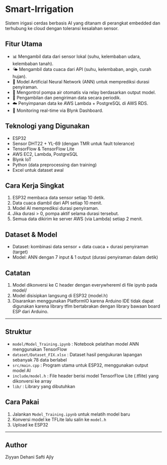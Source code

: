 # Smart-Irrigation
Sistem irigasi cerdas berbasis AI yang ditanam di perangkat embedded dan terhubung ke cloud dengan toleransi kesalahan sensor.

## Fitur Utama
- 📊 Mengambil data dari sensor lokal (suhu, kelembaban udara, kelembaban tanah).
- 🌤️ Mengambil data cuaca dari API (suhu, kelembaban, angin, curah hujan).
- 🧠 Model Artificial Neural Network (ANN) untuk memprediksi durasi penyiraman.
- 🚿 Mengontrol pompa air otomatis via relay berdasarkan output model.
- 🔄 Pengambilan dan pengiriman data secara periodik.
- ☁️ Penyimpanan data ke AWS Lambda + PostgreSQL di AWS RDS.
- 📱 Monitoring real-time via Blynk Dashboard.

## Teknologi yang Digunakan
- ESP32
- Sensor DHT22 + YL-69 (dengan TMR untuk fault tolerance)
- TensorFlow & TensorFlow Lite
- AWS EC2, Lambda, PostgreSQL
- Blynk IoT
- Python (data preprocessing dan training)
- Excel untuk dataset awal

## Cara Kerja Singkat
1. ESP32 membaca data sensor setiap 10 detik.
2. Data cuaca diambil dari API setiap 10 menit.
3. Model AI memprediksi durasi penyiraman.
4. Jika durasi > 0, pompa aktif selama durasi tersebut.
5. Semua data dikirim ke server AWS (via Lambda) setiap 2 menit.

## Dataset & Model
- Dataset: kombinasi data sensor + data cuaca + durasi penyiraman (target)
- Model: ANN dengan 7 input & 1 output (durasi penyiraman dalam detik)

## Catatan
1. Model dikonversi ke C header dengan everywhereml di file ipynb pada model/
2. Model disisipkan langsung di ESP32 (model.h)
3. Disarankan menggunakan PlatformIO karena Arduino IDE tidak dapat digunakan karena library tflm bertabrakan dengan library bawaan board ESP dari Arduino.

--------------------------------------------------------------------------------------------------------------------------------------------------------
## Struktur
- `model/Model_Training.ipynb` : Notebook pelatihan model ANN menggunakan TensorFlow
- `dataset/Dataset_FIX.xlsx` : Dataset hasil pengukuran lapangan sebanyak 78 data berlabel
- `src/main.cpp` : Program utama untuk ESP32, menggunakan output model AI
- `include/model.h` : File header berisi model TensorFlow Lite (.tflite) yang dikonversi ke array
- `lib/` : Library yang dibutuhkan

## Cara Pakai
1. Jalankan `Model_Training.ipynb` untuk melatih model baru
2. Konversi model ke TFLite lalu salin ke `model.h`
3. Upload ke ESP32

--------------------------------------------------------------------------------------------------------------------------------------------------------
## Author
Ziyyan Dehani Safti Ajly
